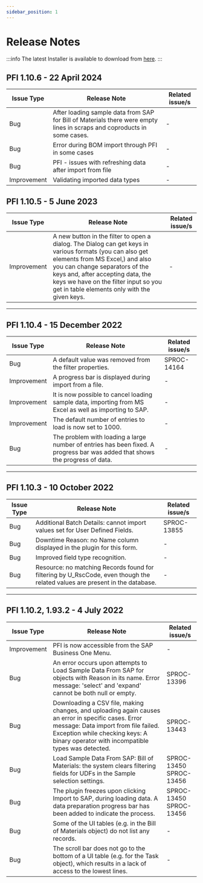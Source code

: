 ```yaml
---
sidebar_position: 1
---
```


# Release Notes

:::info
The latest Installer is available to download from [here](/docs/appengine/download/pfi/).
:::

## PFI 1.10.6 - 22 April 2024

| Issue Type | Release Note | Related issue/s |
| --- | --- | --- |
| Bug | After loading sample data from SAP for Bill of Materials there were empty lines in scraps and coproducts in some cases. | - |
| Bug | Error during BOM import through PFI in some cases | - |
| Bug | PFI - issues with refreshing data after import from file | - |
| Improvement | Validating imported data types | - |

## PFI 1.10.5 - 5 June 2023

| Issue Type | Release Note | Related issue/s |
| --- | --- | --- |
| Improvement | A new button in the filter to open a dialog. The Dialog can get keys in various formats (you can also get elements from MS Excel,) and also you can change separators of the keys and, after accepting data, the keys we have on the filter input so you get in table elements only with the given keys. | - |

---

## PFI 1.10.4 - 15 December 2022

| Issue Type | Release Note | Related issue/s |
| --- | --- | --- |
| Bug | A default value was removed from the filter properties. | SPROC-14164 |
| Improvement | A progress bar is displayed during import from a file. | - |
| Improvement | It is now possible to cancel loading sample data, importing from MS Excel as well as importing to SAP. | - |
| Improvement | The default number of entries to load is now set to 1000. | - |
| Bug | The problem with loading a large number of entries has been fixed. A progress bar was added that shows the progress of data. | - |

---

## PFI 1.10.3 - 10 October 2022

| Issue Type | Release Note | Related issue/s |
| --- | --- | --- |
| Bug | Additional Batch Details: cannot import values set for User Defined Fields. | SPROC-13855 |
| Bug | Downtime Reason: no Name column displayed in the plugin for this form. | - |
| Bug | Improved field type recognition. | - |
| Bug | Resource: no matching Records found for filtering by U_RscCode, even though the related values are present in the database. | - |

---

## PFI 1.10.2, 1.93.2 - 4 July 2022

| Issue Type | Release Note | Related issue/s |
| --- | --- | --- |
| Improvement | PFI is now accessible from the SAP Business One Menu. | - |
| Bug | An error occurs upon attempts to Load Sample Data From SAP for objects with Reason in its name. Error message: 'select' and 'expand' cannot be both null or empty. | SPROC-13396 |
| Bug | Downloading a CSV file, making changes, and uploading again causes an error in specific cases. Error message: Data import from file failed. Exception while checking keys: A binary operator with incompatible types was detected. | SPROC-13443 |
| Bug | Load Sample Data From SAP: Bill of Materials: the system clears filtering fields for UDFs in the Sample selection settings. | SPROC-13450 <br/>SPROC-13456 |
| Bug | The plugin freezes upon clicking Import to SAP, during loading data. A data preparation progress bar has been added to indicate the process. | SPROC-13450 <br/>SPROC-13456 |
| Bug | Some of the UI tables (e.g. in the Bill of Materials object) do not list any records. | - |
| Bug | The scroll bar does not go to the bottom of a UI table (e.g. for the Task object), which results in a lack of access to the lowest lines. | - |
